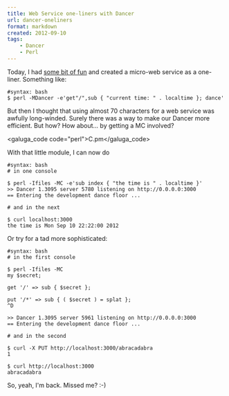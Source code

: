 ```yaml
---
title: Web Service one-liners with Dancer
url: dancer-oneliners
format: markdown
created: 2012-09-10
tags:
    - Dancer
    - Perl
---
```


Today, I had [some bit of fun](https://twitter.com/yenzie/status/245242218368094208) and created a micro-web service as a one-liner.
Something like:

    #syntax: bash
    $ perl -MDancer -e'get"/",sub { "current time: " . localtime }; dance'

But then I thought that using almost 70 characters for a web service was
awfully long-winded. Surely there was a way to make our Dancer more efficient.
But how? How about... by getting a MC involved?

<galuga_code code="perl">C.pm</galuga_code>

With that little module, I can now do

    #syntax: bash
    # in one console

    $ perl -Ifiles -MC -e'sub index { "the time is " . localtime }'
    >> Dancer 1.3095 server 5780 listening on http://0.0.0.0:3000
    == Entering the development dance floor ...

    # and in the next

    $ curl localhost:3000
    the time is Mon Sep 10 22:22:00 2012

Or try for a tad more sophisticated:

    #syntax: bash
    # in the first console

    $ perl -Ifiles -MC
    my $secret;

    get '/' => sub { $secret };

    put '/*' => sub { ( $secret ) = splat };
    ^D

    >> Dancer 1.3095 server 5961 listening on http://0.0.0.0:3000
    == Entering the development dance floor ...

    # and in the second

    $ curl -X PUT http://localhost:3000/abracadabra
    1

    $ curl http://localhost:3000
    abracadabra

So, yeah, I'm back. Missed me? :-)

